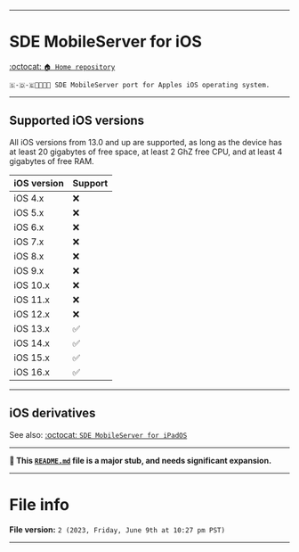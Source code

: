 
***

# SDE MobileServer for iOS

[:octocat: `🏠️ Home repository`](https://github.com/seanpm2001/SDE_MobileServer/)

`🇸-🇩-🇪📱️🌐️💾️🍎️ SDE MobileServer port for Apples iOS operating system.`

***

## Supported iOS versions

All iOS versions from 13.0 and up are supported, as long as the device has at least 20 gigabytes of free space, at least 2 GhZ free CPU, and at least 4 gigabytes of free RAM.

| iOS version | Support |
|---|---|
| iOS 4.x | ❌️ |
| iOS 5.x | ❌️ |
| iOS 6.x | ❌️ |
| iOS 7.x | ❌️ |
| iOS 8.x | ❌️ |
| iOS 9.x | ❌️ |
| iOS 10.x | ❌️ |
| iOS 11.x | ❌️ |
| iOS 12.x | ❌️ |
| iOS 13.x | ✅️ |
| iOS 14.x | ✅️ |
| iOS 15.x | ✅️ |
| iOS 16.x | ✅️ |

***

## iOS derivatives

See also: [:octocat: `SDE MobileServer for iPadOS`](https://github.com/seanpm2001/SDE_MobileServer_iPadOS/)

***

**🌱️ This [`README.md`](/README.md) file is a major stub, and needs significant expansion.**

***

# File info

**File version:** `2 (2023, Friday, June 9th at 10:27 pm PST)`

***

